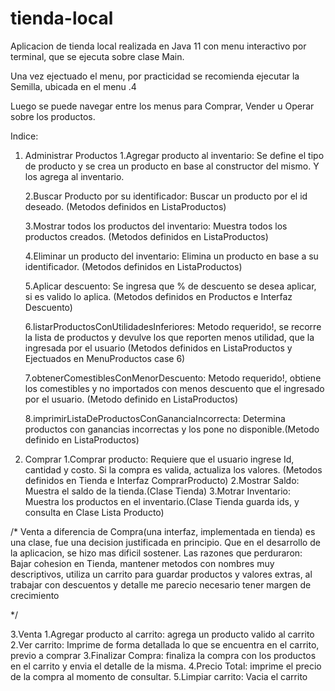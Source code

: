 # tienda-local

Aplicacion de tienda local realizada en Java 11 con menu interactivo por terminal, que se ejecuta sobre clase Main.

Una vez ejectuado el menu, por practicidad se recomienda ejecutar la Semilla, ubicada en el menu .4

Luego se puede navegar entre los menus para Comprar, Vender u Operar sobre los productos.

Indice:

1. Administrar Productos
    1.Agregar producto al inventario: Se define el tipo de producto y se crea un producto en base al constructor del mismo. Y los agrega al inventario.
   
    2.Buscar Producto por su identificador: Buscar un producto por el id deseado. (Metodos definidos en ListaProductos)

    3.Mostrar todos los productos del inventario: Muestra todos los productos creados. (Metodos definidos en ListaProductos)

    4.Eliminar un producto del inventario: Elimina un producto en base a su identificador. (Metodos definidos en ListaProductos)

    5.Aplicar descuento: Se ingresa que % de descuento se desea aplicar, si es valido lo aplica. (Metodos definidos en Productos e Interfaz Descuento)


     6.listarProductosConUtilidadesInferiores: Metodo requerido!, se recorre la lista de productos y devulve los que reporten menos utilidad, que la
       ingresada por el usuario (Metodos definidos en ListaProductos y Ejectuados en MenuProductos case 6)


     7.obtenerComestiblesConMenorDescuento: Metodo requerido!, obtiene los comestibles y no importados con menos descuento que el ingresado por el usuario.
     (Metodo definido en ListaProductos)

     8.imprimirListaDeProductosConGananciaIncorrecta: Determina productos con ganancias incorrectas y los pone no disponible.(Metodo definido en ListaProductos)



3. Comprar
   1.Comprar producto: Requiere que el usuario ingrese Id, cantidad y costo. Si la compra es valida, actualiza los valores.  (Metodos definidos en Tienda e Interfaz ComprarProducto)
   2.Mostrar Saldo: Muestra el saldo de la tienda.(Clase Tienda)
   3.Motrar Inventario: Muestra los productos en el inventario.(Clase Tienda guarda ids, y consulta en Clase Lista Producto)


/*
Venta a diferencia de Compra(una interfaz, implementada en tienda) es una clase, fue una decision justificada en principio. Que en el desarrollo de la aplicacion, se hizo mas dificil sostener.
Las razones que perduraron: Bajar cohesion en Tienda,
                            mantener metodos con nombres muy descriptivos,
                            utiliza un carrito para guardar productos y valores extras,
                            al trabajar con descuentos y detalle me parecio necesario tener margen de crecimiento
                            
*/
                            

        
3.Venta
  1.Agregar producto al carrito: agrega un producto valido al carrito
  2.Ver carrito: Imprime de forma detallada lo que se encuentra en el carrito, previo a comprar
  3.Finalizar Compra: finaliza la compra con los productos en el carrito y envia el detalle de la misma.
  4.Precio Total: imprime el precio de la compra al momento de consultar.
  5.Limpiar carrito: Vacia el carrito


   
   

  
